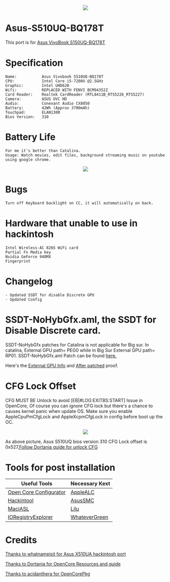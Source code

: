 <p align="center">
<img src="https://i.imgur.com/piJu4XY.png")
    </p>


# Asus-S510UQ-BQ178T   
This port is for [Asus VivoBook S150UQ-BQ178T](https://www.notebookcheck.net/Asus-VivoBook-S15-S510UQ-BQ178T.294032.0.html)


# Specification

    Name:           Asus Vivobook S510UQ-BQ178T
    CPU:            Intel Core i5-7200U @2.5GHz
    Graphic:        Intel UHD620
    Wifi:           REPLACED WITH FENVI BCM94352Z 
    Card Reader:    Realtek CardReader (RTL8411B_RTS5226_RTS5227)
    Camera:         ASUS UVC HD
    Audio:          Conexant Audio CX8050
    Battery:        42Wh (Approx 3700mAh)
    Touchpad:       ELAN1300
    Bios Version:   310

# Battery Life 
    For me it's better than Catalina. 
    Usage: Watch movies, edit files, background streaming music on youtube using google chrome. 

<p align="center">
<img src="https://i.imgur.com/syp1bDF.png")
    </p>
    
# Bugs 

    Turn off Keyboard backlight on CC, it will automatically on back. 
    

# Hardware that unable to use in hackintosh
   
    Intel Wireless-AC 8265 WiFi card 
    Partial Fn Media key
    Nvidia GeForce 940MX 
    Fingerprint

# Changelog 
    
    - Updated SSDT for disable Discrete GPU 
    - Updated Config

# SSDT-NoHybGfx.aml, the SSDT for Disable Discrete card.

SSDT-NoHybGfx patches for Catalina is not applicable for Big sur. In catalina, External GPU path= PEG0 while in Big Sur External GPU path= RP01.
SSDT-NoHybGfx.aml Patch can be found [here.](https://github.com/JoK3rLeE/Asus-S510UQ-BQ178T/raw/Big-Sur/OpenCore%20(Big%20Sur)/EFI/OC/ACPI/SSDT-NoHybGfx.aml)

Here's the [External GPU Info](https://i.imgur.com/jiTHabt.png) and [After patched](https://i.imgur.com/tURa1DG.png) proof.


# CFG Lock Offset
CFG MUST BE Unlock to avoid [EB|#LOG:EXITBS:START] Issue in OpenCore, Of course you can ignore CFG lock but there's a chance to causes kernel panic when update OS. Make sure you enable AppleCpuPmCfgLock and AppleXcpmCfgLock in config before boot up the OC. 


<p align="center">
<img src="https://i.imgur.com/S4Repod.png")
    </p>

As above picture, Asus S510UQ bios version 310 CFG Lock offset is 0x527,[Follow Dortania guide for unlock CFG](https://dortania.github.io/OpenCore-Install-Guide/extras/msr-lock.html)
    
# Tools for post installation 

Useful Tools | Necessary Kext
------------ | -------------
[Open Core Configurator](https://mackie100projects.altervista.org/download-opencore-configurator/) | [AppleALC](https://github.com/acidanthera/AppleALC)
[Hackintool](https://github.com/headkaze/Hackintool) | [AsusSMC](https://github.com/hieplpvip/AsusSMC)
[MaciASL](https://bitbucket.org/RehabMan/os-x-maciasl-patchmatic/downloads/) | [Lilu](https://github.com/acidanthera/Lilu)
[IORegistryExplorer](https://github.com/vulgo/IORegistryExplorer) | [WhateverGreen](https://github.com/acidanthera/WhateverGreen)


# Credits 
[Thanks to whatnameisit for Asus X510UA hackintosh port](https://github.com/whatnameisit/Asus-Vivobook-X510UA-BQ490-Catalina-10.15.3-Hackintosh)

[Thanks to Dortania for OpenCore Resources and guide](https://github.com/dortania)

[Thanks to acidanthera for OpenCorePkg](https://github.com/acidanthera/OpenCorePkg)



